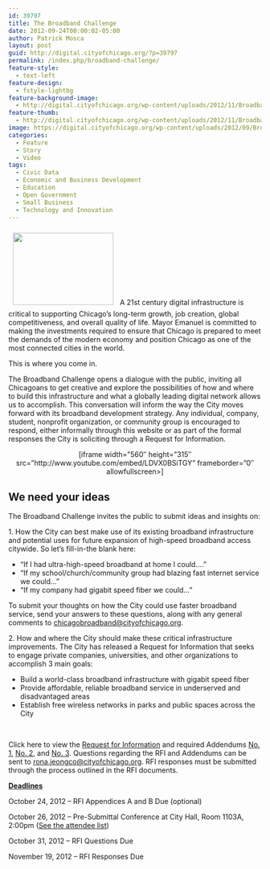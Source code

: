 ```yaml
---
id: 39797
title: The Broadband Challenge
date: 2012-09-24T00:00:02-05:00
author: Patrick Mosca
layout: post
guid: http://digital.cityofchicago.org/?p=39797
permalink: /index.php/broadband-challenge/
feature-style:
  - text-left
feature-design:
  - fstyle-lightbg
feature-background-image:
  - http://digital.cityofchicago.org/wp-content/uploads/2012/11/BroadbandFeature.jpg
feature-thumb:
  - http://digital.cityofchicago.org/wp-content/uploads/2012/11/BroadbandFeature-Thumb.jpg
image: https://digital.cityofchicago.org/wp-content/uploads/2012/09/Broadband1.png
categories:
  - Feature
  - Story
  - Video
tags:
  - Civic Data
  - Economic and Business Development
  - Education
  - Open Government
  - Small Business
  - Technology and Innovation
---
```

<img loading="lazy" class="alignleft  wp-image-1302" style="margin: 9px;" title="Broadband" src="http://digital.cityofchicago.org/wp-content/uploads/2012/09/Broadband1.png" alt="" width="200" height="144" srcset="https://digital.cityofchicago.org/wp-content/uploads/2012/09/Broadband1.png 450w, https://digital.cityofchicago.org/wp-content/uploads/2012/09/Broadband1-300x215.png 300w" sizes="(max-width: 200px) 100vw, 200px" /> A 21st century digital infrastructure is critical to supporting Chicago’s long-term growth, job creation, global competitiveness, and overall quality of life. Mayor Emanuel is committed to making the investments required to ensure that Chicago is prepared to meet the demands of the modern economy and position Chicago as one of the most connected cities in the world.

This is where you come in.

The Broadband Challenge opens a dialogue with the public, inviting all Chicagoans to get creative and explore the possibilities of how and where to build this infrastructure and what a globally leading digital network allows us to accomplish. This conversation will inform the way the City moves forward with its broadband development strategy. Any individual, company, student, nonprofit organization, or community group is encouraged to respond, either informally through this website or as part of the formal responses the City is soliciting through a Request for Information.

<p align="center">
  [iframe width=&#8221;560&#8243; height=&#8221;315&#8243; src=&#8221;http://www.youtube.com/embed/LDVX0BSiTGY&#8221; frameborder=&#8221;0&#8243; allowfullscreen>]
</p>

## We need your ideas

The Broadband Challenge invites the public to submit ideas and insights on:

<div class="textbox">
  <p>
    1. How the City can best make use of its existing broadband infrastructure and potential uses for future expansion of high-speed broadband access citywide. So let’s fill-in-the blank here:
  </p>
  
  <ul>
    <li>
      “If I had ultra-high-speed broadband at home I could….”
    </li>
    <li>
      “If my school/church/community group had blazing fast internet service we could…”
    </li>
    <li>
      “If my company had gigabit speed fiber we could…”
    </li>
  </ul>
  
  <p>
    To submit your thoughts on how the City could use faster broadband service, send your answers to these questions, along with any general comments to <a href="mailto:chicagobroadband@cityofchicago.org">chicagobroadband@cityofchicago.org</a>.
  </p>
</div>

<div class="textbox">
  <p>
    2. How and where the City should make these critical infrastructure improvements. The City has released a Request for Information that seeks to engage private companies, universities, and other organizations to accomplish 3 main goals:
  </p>
  
  <ul>
    <li>
      Build a world-class broadband infrastructure with gigabit speed fiber
    </li>
    <li>
      Provide affordable, reliable broadband service in underserved and disadvantaged areas
    </li>
    <li>
      Establish free wireless networks in parks and public spaces across the City
    </li>
  </ul>
  
  <p>
    &nbsp;
  </p>
  
  <p>
    Click here to view the <a title="Request for Information" href="http://www.cityofchicago.org/content/dam/city/depts/dps/ContractAdministration/Specs/2012/Spec111304.pdf">Request for Information</a> and required Addendums <a title="Addendum" href="http://www.cityofchicago.org/content/dam/city/depts/dps/ContractAdministration/Addendum/2012Addendum/Spec111304Addendum1.pdf">No. 1</a>, <a title="Add2" href="http://www.cityofchicago.org/content/dam/city/depts/dps/ContractAdministration/Addendum/2012Addendum/Spec111304Addendum2.pdf">No. 2</a>, and <a title="Addendum No. 3" href="http://www.cityofchicago.org/content/dam/city/depts/dps/ContractAdministration/Addendum/2012Addendum/Spec111304Addendum3.pdf">No. 3</a>. Questions regarding the RFI and Addendums can be sent to <a href="mailto:rona.jeongco@cityofchicago.org">rona.jeongco@cityofchicago.org</a>. RFI responses must be submitted through the process outlined in the RFI documents.
  </p>
  
  <p>
    <strong><span style="text-decoration: underline;">Deadlines</span></strong>
  </p>
  
  <p>
    October 24, 2012 &#8211; RFI Appendices A and B Due (optional)
  </p>
  
  <p>
    October 26, 2012 &#8211; Pre-Submittal Conference at City Hall, Room 1103A, 2:00pm (<a title="Attendee list" href="http://www.cityofchicago.org/content/dam/city/depts/dps/PreBids/2012PreBids/PreBid111304.pdf">See the attendee list</a>)
  </p>
  
  <p>
    October 31, 2012 &#8211; RFI Questions Due
  </p>
  
  <p>
    November 19, 2012 &#8211; RFI Responses Due
  </p>
</div>